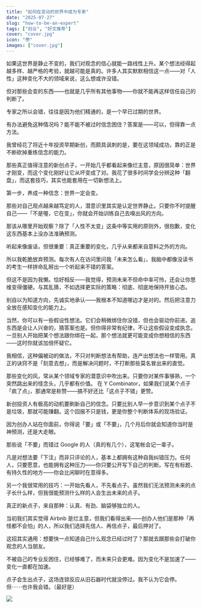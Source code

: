 ```yaml
---
title: "如何在变动的世界中成为专家"
date: "2025-07-27"
slug: "how-to-be-an-expert"
tags: ["创业", "好文推荐"]
cover: "cover.jpg"
icon: "😎"
images: ["cover.jpg"]
---
```

如果这世界是静止不变的，我们对观念的信心就能一路线性上升。某个想法经得起越多样、越严格的考验，就越可能是真的。许多人其实默默相信这一点——对「人性」这种变化不大的领域来说，这么想或许没错。



但对那些会变的东西——也就是几乎所有其他事物——你就不能再这样信任自己的判断了。



专家之所以会错，往往是因为他们精通的，是一个早已过期的世界。



有办法避免这种情况吗？能不能不被过时信念困住？答案是——可以，但得靠一点方法。



我曾经花了将近十年投资早期新创，而颇具讽刺的是，要在这领域成功，靠的正是不断砍掉重练信念的能力。



那些真正值得注意的新创点子，一开始几乎都看起来像烂主意，原因很简单：世界才刚变，而这个变化刚好让它从坏变成了对。我花了很多时间学会分辨这种「翻盘」，而这套技巧，其实也能套用在一切新想法上。



第一步，养成一种信念：世界一定会变。



那些对自己观点越来越笃定的人，潜意识里其实是认定世界静止。只要你不时提醒自己——「不是喔，它在变」，你就会开始训练自己去嗅出风的方向。



那该从哪里开始观察？除了「人性不太变」这条中等实用的原则外，很抱歉，变化这东西基本上没办法准确预测。



听起来像废话，但很重要：真正重要的变化，几乎从来都来自意料之外的方向。



所以我乾脆放弃预测。每次有人在访问里问我「未来怎么看」，我脑中都像没读书的考生一样拼命乱掰出一个听起来不错的答案。



但这不是因为我懒。恰好相反——我觉得，预测未来不但命中率可怜，还会让你思维变得僵硬。与其乱猜，不如选择更实际的策略：彻底、彻底地保持开放心态。



别自以为知道方向，先诚实地承认——我根本不知道哪边才是对的。然后把注意力全放在感知变化的能力上。



当然，你可以有一些假设性想法。它们会稍微绑住你没错，但也会驱动你前进。追东西是会让人兴奋的，猜答案也是。但你得非常有纪律，不让这些假设变成执念。
一旦别人开始把某个想法跟你绑在一起，那个想法就更可能变成你想相信的东西——这时你就该加倍怀疑它。



我相信，这种偏被动的做法，不只对判断想法有帮助，连产出想法也一样管用。真正的诀窍不是「刻意去想」，而是解决问题时，不打断那些莫名冒出来的直觉。



那些变化的风，常从某个领域专家的潜意识中吹出来。只要你对某件事够熟，一个突然跳出来的怪念头，几乎都有价值。
在 Y Combinator，如果我们说某个点子「疯了点」，那通常是称赞——搞不好还比「这点子不错」更赞。



新创投资人有极高的动机要刷新自己的信念。只要比别人早一步意识到某个点子不是垃圾，那就可能赚翻。这个回报不只是钱，更是你整个判断体系的现场验证。



因为创办人站在你面前，你得说「要」或「不要」，几个月后你就会知道你当时是神预测，还是大走眼。



那些说「不要」而错过 Google 的人（真的有几个），这笔帐会记一辈子。



凡是对想法要「下注」而非只评论的人，基本上都拥有这种自我纠错压力。任何人，只要愿意，也能拥有这种压力——你只要公开写下自己的判断。写在有标题、有持久性的地方——你会比闲聊时在意得多。



另一个我很常用的技巧：一开始先看人，不先看点子。虽然我们无法预测未来的点子长什么样，但我很能预测什么样的人会生出未来的点子。



真正的新点子，来自那种：认真、有劲、脑袋够独立的人。



当初我们其实觉得 Airbnb 是烂主意，但我们看得出来——创办人他们是那种「再怪都不会怕」的人，所以我们选择先信人、再信点子，最后押对了。



这招其实通用：想要快一点知道自己什么观念已经过时了？那就去跟那些会打破你观念的人当朋友。



不被自己的专业反困住，已经够难了，而未来只会更难。因为变化不是加速了——变化一直都在加速。



点子会生出点子，这场连锁反应从旧石器时代就没停过。我不认为它会停。
但⋯⋯也许我会错。（最好是）




![](https://prod-files-secure.s3.us-west-2.amazonaws.com/112d0858-5090-4d34-a606-b75eb8d65fd2/46476355-9cf3-4e99-9b7a-3531bc426380/1000202064.png?X-Amz-Algorithm=AWS4-HMAC-SHA256&X-Amz-Content-Sha256=UNSIGNED-PAYLOAD&X-Amz-Credential=ASIAZI2LB466VC3WALNW%2F20250801%2Fus-west-2%2Fs3%2Faws4_request&X-Amz-Date=20250801T191703Z&X-Amz-Expires=3600&X-Amz-Security-Token=IQoJb3JpZ2luX2VjEMr%2F%2F%2F%2F%2F%2F%2F%2F%2F%2FwEaCXVzLXdlc3QtMiJIMEYCIQCCZE6rNQGk5GHz1Gs8tmRjHITIGjycwOI5vizscJw5yAIhAIGDiuhKAD%2BYJ0qFelrJPn5eJeueY8C%2FZd5EGiTKEHKbKogECPP%2F%2F%2F%2F%2F%2F%2F%2F%2F%2FwEQABoMNjM3NDIzMTgzODA1Igw4h1gAJLSS%2BhISS2Aq3AOXrArV4YFdbAbXWiyDQZxLI9RICZIH6fVjUuW7FtDqGW82vikehrY2w%2B1BbaPCGyRf745JoOyDp5Jj%2BsnNq4fPj9EZItk1baGKho94r7HgUXpRWednqeD1HMMNhcxA%2BOUzyW7hqi5d2R0pE8dalQbLh3uiLRxh7yX1DaXsz6nDzARlRCjcH8MH9q7v0qK0F7kl4If1oUVWlFwGNqNatBoBCH%2FUPaa3TfXvQKrT%2B%2FYMNVOj5rFwYPvY03DczKqWEqxxp%2Bgu8tZeppmz%2FQU2Um05BEV%2BLR9w1NmbBBtp9kN3snq6ASAFAk3NXcjUwu7nXDj9tJ8v%2Bvqqr1hZhTtYCEu68ExmrClFEqKUlquHzgl6JgjDufeCuHloakm94nNY7u7IVIaGpyxmoCffnc87A%2FqI%2F0xbeqklsbjVLi0NEFChwcFnlffRtOJKK%2BEbpwS%2FBsG7wxiM2gaRV7UKKCF0ZFsXy1Szhl8WWY0jn9JWdrLJ2QOamg7331IUjxwsnAMiqcHqLGsiLyNZ59DpGl9bsrPjm0BZJSwfahA1i7ofG9gDgqzrEHEn3aP7bDF7OH0ogufiVXHXavHU%2BBYzA6QFrUeyrduLLkwhntx0G0E6GeU2ZycVOiRad%2FT32cpkMDDHhrTEBjqkAc2wyRgUi%2FxN8xXEClA9%2FauZJ%2F8dprN34Uta6REnsH8AOxbE63Fc7jtKI31LxWuyshlrYzuKijLeORC3XcGOe%2Fp53NFFXpsrCJZe%2FUNPGLQUgyEkQguyMh%2BJsJGbTSH%2Fjj%2F%2B8Pu1MvXaWbFYDSPUR77YG8a%2Fv8V2XE4k%2Ffx8mgyoDagmj4Bv8SmrG6g8QqDmmj29qFQY3%2F1EIpXc8oEHIEnRuHNX&X-Amz-Signature=6574f1629e46b992d7853eeada158e987203e968cc7c0da090977c6b19d815a3&X-Amz-SignedHeaders=host&x-amz-checksum-mode=ENABLED&x-id=GetObject)

